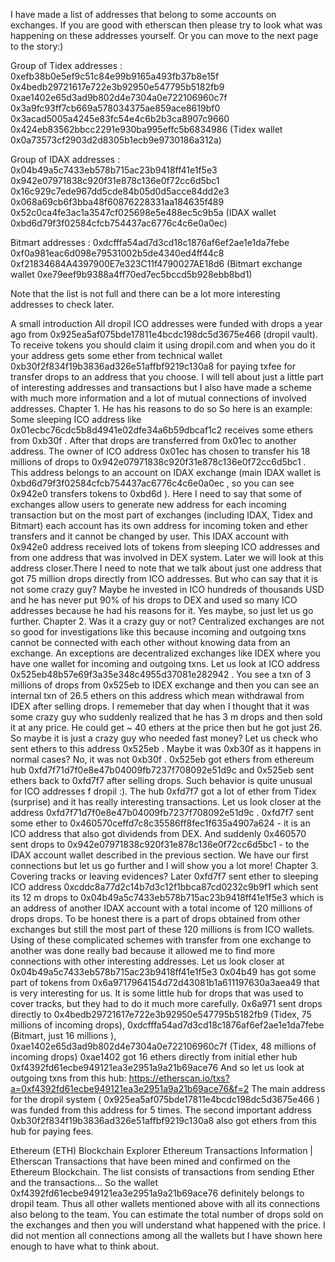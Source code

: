I have made a list of addresses that belong to some accounts on exchanges. If you are good
with etherscan then please try to look what was happening on these addresses yourself. Or you
can move to the next page to the story:)

Group of Tidex addresses :
0xefb38b0e5ef9c51c84e99b9165a493fb37b8e15f
0x4bedb29721617e722e3b92950e547795b5182fb9
0xae1402e65d3ad9b802d4e7304a0e722106960c7f
0x3a9fc93ff7cb669a578034375ae859ace8619bf0
0x3acad5005a4245e83fc54e4c6b2b3ca8907c9660
0x424eb83562bbcc2291e930ba995effc5b6834986
(Tidex wallet 0x0a73573cf2903d2d8305b1ecb9e9730186a312a)

Group of IDAX addresses :
0x04b49a5c7433eb578b715ac23b9418ff41e1f5e3
0x942e07971838c920f31e878c136e0f72cc6d5bc1
0x16c929c7ede967dd5cde84b05d0d5acce84dd2e3
0x068a69cb6f3bba48f60876228331aa184635f489
0x52c0ca4fe3ac1a3547cf025698e5e488ec5c9b5a
(IDAX wallet 0xbd6d79f3f02584cfcb754437ac6776c4c6e0a0ec)

Bitmart addresses :
0xdcfffa54ad7d3cd18c1876af6ef2ae1e1da7febe
0xf0a981eac6d098e79531002b5de4340ed4ff44c8
0xf21834684A4397900E7e323C11f4790027AE18d6
(Bitmart exchange wallet 0xe79eef9b9388a4ff70ed7ec5bccd5b928ebb8bd1)

Note that the list is not full and there can be a lot more interesting addresses to check later.

A small introduction
All dropil ICO addresses were funded with drops a year ago from
0x925ea5af075bde17811e4bcdc198dc5d3675e466 (dropil vault). To receive tokens you should
claim it using dropil.com and when you do it your address gets some ether from technical wallet
0xb30f2f834f19b3836ad326e51affbf9219c130a8 for paying txfee for transfer drops to an
address that you choose.
I will tell about just a little part of interesting addresses and transactions but I also have made a
scheme with much more information and a lot of mutual connections of involved addresses.
Chapter 1. He has his reasons to do so
So here is an example:
Some sleeping ICO address like 0x01ecbc76cdc5b8d4941e02dfe34a6b59dbcaf1c2 receives
some ethers from 0xb30f . After that drops are transferred from 0x01ec to another address. The
owner of ICO address 0x01ec has chosen to transfer his 18 millions of drops to
0x942e07971838c920f31e878c136e0f72cc6d5bc1 . This address belongs to an account on
IDAX exchange (main IDAX wallet is 0xbd6d79f3f02584cfcb754437ac6776c4c6e0a0ec , so you
can see 0x942e0 transfers tokens to 0xbd6d ).
Here I need to say that some of exchanges allow users to generate new address for each
incoming transaction but on the most part of exchanges (including IDAX, Tidex and Bitmart)
each account has its own address for incoming token and ether transfers and it cannot be
changed by user.
This IDAX account with 0x942e0 address received lots of tokens from sleeping ICO addresses
and from one address that was involved in DEX system. Later we will look at this address
closer.There I need to note that we talk about just one address that got 75 million drops
directly from ICO addresses.
But who can say that it is not some crazy guy? Maybe he invested in ICO hundreds of
thousands USD and he has never put 90% of his drops to DEX and used so many ICO
addresses because he had his reasons for it. Yes maybe, so just let us go further.
Chapter 2. Was it a crazy guy or not?
Centralized exchanges are not so good for investigations like this because incoming and
outgoing txns cannot be connected with each other without knowing data from an exchange.
An exceptions are decentralized exchanges like IDEX where you have one wallet for incoming
and outgoing txns.
Let us look at ICO address 0x525eb48b57e69f3a35e348c4955d37081e282942 .
You see a txn of 3 millions of drops from 0x525eb to IDEX exchange and then you can see an
internal txn of 26.5 ethers on this address which mean withdrawal from IDEX after selling drops.
I rememeber that day when I thought that it was some crazy guy who suddenly realized that he
has 3 m drops and then sold it at any price. He could get ~ 40 ethers at the price then but he got
just 26. So maybe it is just a crazy guy who needed fast money?
Let us check who sent ethers to this address 0x525eb . Maybe it was 0xb30f as it happens in
normal cases? No, it was not 0xb30f .
0x525eb got ethers from ethereum hub 0xfd7f71d7f0e8e47b04009fb7237f708092e51d9c and
0x525eb sent ethers back to 0xfd7f7 after selling drops. Such behavior is quite unusual for ICO
addresses f dropil :). The hub 0xfd7f7 got a lot of ether from Tidex (surprise) and it has really
interesting transactions.
Let us look closer at the address 0xfd7f71d7f0e8e47b04009fb7237f708092e51d9c .
0xfd7f7 sent some ether to 0x460570ceffd7c8c35586ff8fec1f635a4907a624 - it is an ICO
address that also got dividends from DEX. And suddenly 0x460570 sent drops to
0x942e07971838c920f31e878c136e0f72cc6d5bc1 - to the IDAX account wallet described in the
previous section. We have our first connections but let us go further and I will show you a lot
more!
Chapter 3. Covering tracks or leaving evidences?
Later 0xfd7f7 sent ether to sleeping ICO address
0xcddc8a77d2c14b7d3c12f1bbca87cd0232c9b9f1 which sent its 12 m drops to
0x04b49a5c7433eb578b715ac23b9418ff41e1f5e3 which is an address of another IDAX
account with a total income of 120 millions of drops drops.
To be honest there is a part of drops obtained from other exchanges but still the most part of
these 120 millions is from ICO wallets. Using of these complicated schemes with transfer from
one exchange to another was done really bad because it allowed me to find more connections
with other interesting addresses.
Let us look closer at 0x04b49a5c7433eb578b715ac23b9418ff41e1f5e3
0x04b49 has got some part of tokens from 0x6a9717964154d72d43081b1a611197630a3aea49
that is very interesting for us. It is some little hub for drops that was used to cover tracks, but
they had to do it much more carefully.
0x6a971 sent drops directly to
0x4bedb29721617e722e3b92950e547795b5182fb9 (Tidex, 75 millions of incoming drops),
0xdcfffa54ad7d3cd18c1876af6ef2ae1e1da7febe (Bitmart, just 16 millions ),
0xae1402e65d3ad9b802d4e7304a0e722106960c7f (Tidex, 48 millions of incoming drops)
0xae1402 got 16 ethers directly from initial ether hub
0xf4392fd61ecbe949121ea3e2951a9a21b69ace76
And so let us look at outgoing txns from this hub:
https://etherscan.io/txs?a=0xf4392fd61ecbe949121ea3e2951a9a21b69ace76&f=2
The main address for the dropil system ( 0x925ea5af075bde17811e4bcdc198dc5d3675e466 )
was funded from this address for 5 times. The second important address
0xb30f2f834f19b3836ad326e51affbf9219c130a8 also got ethers from this hub for paying fees.

Ethereum (ETH) Blockchain Explorer
Ethereum Transactions Information | Etherscan
Transactions that have been mined and confirmed on the Ethereum Blockchain. The list consists of transactions from sending Ether and the transactions...
So the wallet 0xf4392fd61ecbe949121ea3e2951a9a21b69ace76 definitely belongs to
dropil team.
Thus all other wallets mentioned above with all its connections also belong to the team. You can
estimate the total number of drops sold on the exchanges and then you will understand what
happened with the price.
I did not mention all connections among all the wallets but I have shown here enough to have
what to think about.
